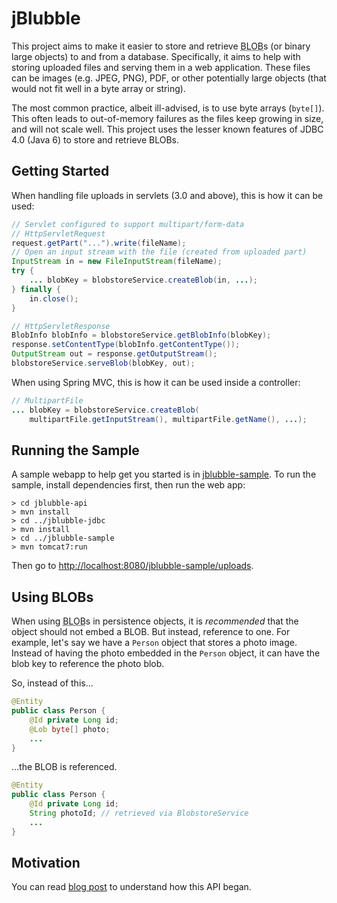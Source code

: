 # jBlubble

This project aims to make it easier to store and retrieve <abbr title="Binary Large OBject">BLOB</abbr>s (or binary large objects) to and from a database. Specifically, it aims to help with storing uploaded files and serving them in a web application. These files can be images (e.g. JPEG, PNG), PDF, or other potentially large objects (that would not fit well in a byte array or string).

The most common practice, albeit ill-advised, is to use byte arrays (`byte[]`). This often leads to out-of-memory failures as the files keep growing in size, and will not scale well. This project uses the lesser known features of JDBC 4.0 (Java 6) to store and retrieve BLOBs.

## Getting Started

When handling file uploads in servlets (3.0 and above), this is how it can be used:

```java
// Servlet configured to support multipart/form-data
// HttpServletRequest
request.getPart("...").write(fileName);
// Open an input stream with the file (created from uploaded part)
InputStream in = new FileInputStream(fileName);
try {
	... blobKey = blobstoreService.createBlob(in, ...);
} finally {
	in.close();
}
```

```java
// HttpServletResponse
BlobInfo blobInfo = blobstoreService.getBlobInfo(blobKey);
response.setContentType(blobInfo.getContentType());
OutputStream out = response.getOutputStream();
blobstoreService.serveBlob(blobKey, out);
```

When using Spring MVC, this is how it can be used inside a controller:

```java
// MultipartFile
... blobKey = blobstoreService.createBlob(
    multipartFile.getInputStream(), multipartFile.getName(), ...);
```

## Running the Sample

A sample webapp to help get you started is in [jblubble-sample](jblubble-sample). To run the sample, install dependencies first, then run the web app:

	> cd jblubble-api
	> mvn install
	> cd ../jblubble-jdbc
	> mvn install
	> cd ../jblubble-sample
	> mvn tomcat7:run

Then go to [http://localhost:8080/jblubble-sample/uploads](http://localhost:8080/jblubble-sample/uploads).

## Using BLOBs

When using <abbr title="Binary Large OBject">BLOB</abbr>s in persistence objects, it is *recommended* that the object should not embed a BLOB. But instead, reference to one. For example, let's say we have a `Person` object that stores a photo image. Instead of having the photo embedded in the `Person` object, it can have the blob key to reference the photo blob.

So, instead of this...

```java
@Entity
public class Person {
	@Id private Long id;
	@Lob byte[] photo;
	...
}
```

...the BLOB is referenced.

```java
@Entity
public class Person {
	@Id private Long id;
	String photoId; // retrieved via BlobstoreService
	...
}
```

## Motivation

You can read [blog post](http://lorenzo-dee.blogspot.com/2015/09/blob-handling-java-jdbc.html) to understand how this API began.
